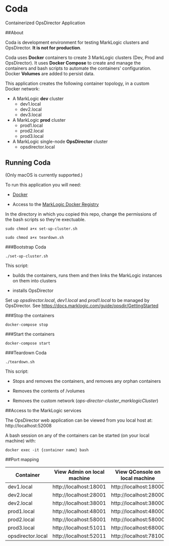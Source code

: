 # Coda

Containerized OpsDirector Application

##About

Coda is development environment for testing MarkLogic clusters and OpsDirector. **It is not for production**.

Coda uses **Docker** containers to create 3 MarkLogic clusters (Dev, Prod and OpsDirector). It uses **Docker Compose** to create and manage the containers and bash scripts to automate the containers' configuration. Docker **Volumes** are added to persist data.

This application creates the following container topology, in a custom Docker network:

* A MarkLogic **dev** cluster
  * dev1.local 
  * dev2.local
  * dev3.local
* A MarkLogic **prod** cluster
  * prod1.local
  * prod2.local
  * prod3.local
* A MarkLogic single-node **OpsDirector** cluster
  * opsdirector.local

## Running Coda

(Only macOS is currently supported.)

To run this application you will need:

* [Docker](https://hub.docker.com/editions/community/docker-ce-desktop-mac) 

* Access to the [MarkLogic Docker Registry](https://mlregistry.marklogic.com/repositories) 

In the directory in which you copied this repo, change the permissions of the bash scripts so they're exectuable.

``sudo chmod a+x set-up-cluster.sh``

``sudo chmod a+x teardown.sh``

###Bootstrap Coda

``./set-up-cluster.sh``

This script:

* builds the containers, runs them and then links the MarkLogic instances on them into clusters

* installs OpsDirector

Set up *opsdirector.local*, *dev1.local* and *prod1.local* to be managed by OpsDirector. See https://docs.marklogic.com/guide/opsdir/GettingStarted

###Stop the containers

``docker-compose stop``

###Start the containers

``docker-compose start``

###Teardown Coda

``./teardown.sh``

This script:

* Stops and removes the containers, and removes any orphan containers

* Removes the contents of  /volumes 

* Removes the custom network (*ops-director-cluster_marklogicCluster*)

##Access to the MarkLogic services

The OpsDirector web application can be viewed from you local host at: http://localhost:52008

A bash session on any of the containers can be started (on your local machine) with:

``docker exec -it {container name} bash``

##Port mapping

| Container         | View Admin on local machine | View QConsole on local machine |
| ----------------- | --------------------------- | ------------------------------ |
| dev1.local        | http://localhost:18001      | http://localhost:18000         |
| dev2.local        | http://localhost:28001      | http://localhost:28000         |
| dev2.local        | http://localhost:38001      | http://localhost:38000         |
| prod1.local       | http://localhost:48001      | http://localhost:48000         |
| prod2.local       | http://localhost:58001      | http://localhost:58000         |
| prod3.local       | http://localhost:51011      | http://localhost:68000         |
| opsdirector.local | http://localhost:52011      | http://localhost:78100         |

